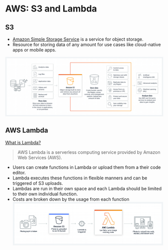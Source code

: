 # AWS: S3 and Lambda

## S3

- [Amazon Simple Storage Service](https://aws.amazon.com/s3/) is a service for object storage.
- Resource for storing data of any amount for use cases like cloud-native apps or mobile apps.

![S3](../img/S3.png)

## AWS Lambda

[What is Lambda?](https://www.serverless.com/aws-lambda)
>AWS Lambda is a serverless computing service provided by Amazon Web Services (AWS).

- Users can create functions in Lambda or upload them from a their code editor.
- Lambda executes these functions in flexible manners and can be triggered of S3 uploads.
- Lambdas are run in their own space and each Lambda should be limited to their own individual function.
- Costs are broken down by the usage from each function
![Lambda](../img/lambda.png)